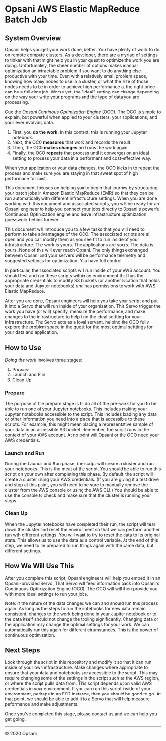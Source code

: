 # Opsani AWS Elastic MapReduce Batch Job

## System Overview
Opsani helps you get your work done, better. You have plenty of work to do on remote compute clusters. As a developer, there are a myriad of settings to tinker with that might help you in your quest to optimize the work you are doing. Unfortunately, the sheer number of options makes manual optimization an intractable problem if you want to do anything else productive with your time. Even with a relatively small problem space, knowing how many nodes to use in a cluster, or what the size of those nodes needs to be in order to achieve high performance at the right price can be a full-time job. Worse yet, the "ideal" setting can change depending on the way your write your programs and the type of data you are processing.

Cue the *Opsani Continous Optimization Engine* (OCO). The OCO is simple to explain, but powerful when applied to your clusters, your applications, and your ever evolving data.
1. First, you **do the work**. In this context, this is running your Jupyter notebook.
2. Next, the OCO **measures** that work and records the result.
3. Then, the OCO **makes changes** and runs the work again.
4. Finally, the OCO **repeats** that process until it converges on an ideal setting to process your data in a performant and cost-effective way. 

When your application or your data changes, the OCO kicks in to repeat the process and make sure you are staying in that sweet spot of high performace for cost.

This document focuses on helping you to begin that journey by structuring your batch jobs in Amazon Elastic MapReduce (EMR) so that they can be run automatically with different infrastructure settings. When you are done working with this document and associated scripts, you will be ready for an Opsani engineer to help you connect your jobs directly to Opsani's powerful Continuous Optimization engine and leave infrastructure optimization guesswork behind forever.

This document will introduce you to a few tasks that you will need to perform to take advantagage of the OCO. The associated scripts are all open and you can modify them as you see fit to run inside of your infrastructure. The work is yours. The applications are yours. The data is yours. None of this will ever reach Opsani. The only things exchanged between Opsani and your servers will be performance telemetry and suggested settings for optimization. You have full control.

In particular, the associated scripts will run inside of your AWS account. You should test and run these scripts within an environment that has the appropriate credentials to modify S3 buckets (or another location that holds your data and Jupyter notebooks) *and* has permissions to work with AWS Elastic MapReduce.

After you are done, Opsani engineers will help you take your script and put it into a Servo that will run inside of your organization. This Servo trigger the work you have (or will) specify, measure the performance, and make changes to the infrastructure to help find the ideal settting for your infrastructure. The Servo acts as a loyal servant, helping the OCO fully explore the problem space in the quest for the most optimal setttings for your data and application.

## How to Use

*Doing the work* involves three stages:
1. Prepare
2. Launch and Run
3. Clean Up

### Prepare 

The purpose of the prepare stage is to do all of the pre-work for you to be able to run one of your Jupyter notebooks. This includes making your Jupyter notebooks accessible to the script. This includes loading any data or other information you need into a place that is accessible to these scripts. For example, this might mean placing a representative sample of your data in an accessible S3 bucket. Remember, the script runs in the context of your AWS account. At no point will Opsani or the OCO need your AWS credentials.

### Launch and Run

During the Launch and Run phase, the script will create a cluster and run your notebooks. This is the meat of the script. You should be able to run this script on your own after completing this phase. By default, the script will create a cluster using your AWS credentials. (If you are giving it a test drive and stop at this point, you will need to be sure to manually remove the cluster from the AWS console or using the AWS CLI.) You should be able to use the console to check and make sure that the cluster is running your steps.

### Clean Up

When the Jupyter notebooks have completed their run, the script will tear down the cluster and reset the environment so that we can perform another run wth different settings. You will want to try to reset the data to its original state. This allows us to use the data as a control variable. At the end of this step, we need to be prepared to run things again with the same data, but different settings. 

## How We Will Use This

After you complete this script, Opsani engineers will help you embed it in an Opsani-provided Servo. That Servo will feed information back into Opsani's Continuous Optimization Engine (OCO). The OCO will will then provide you with more ideal settings to run your jobs.

Note: If the nature of the data changes we can and should run this process again. As long as the steps to run the notebooks for new data remain consistent, changes to the work being done in your Jupiter notebook or to the data itself should not change the tooling significantly. Changing data or the application may change the optimal settings for your work. We can automatically run this again for different cirumstances. This is the power of continuous optimization.

## Next Steps

Look through the script in this repository and modify it so that it can run inside of your own infrastructure. Make changes where appropriate to ensure that your data and notebooks are accessible to the script. This may require changing some of the settings in the script such as the AWS region, or where the script pulls data from. This script depends upon valid AWS credentials in your environment. If you can run this script inside of your environment, perhaps in an EC2 instance, then you should be good to go. At that point, we should be able to add it to a Servo that will help measure peformance and make adjustments. 

Once you've completed this stage, please contact us and we can help you get going.

----
© 2020 Opsani
